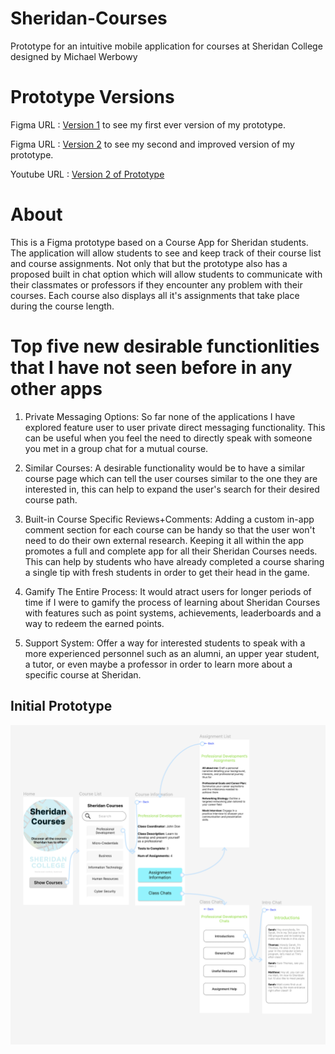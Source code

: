 # Sheridan-Courses
Prototype for an intuitive mobile application for courses at Sheridan College designed by Michael Werbowy

# Prototype Versions

Figma URL : [Version 1](https://www.figma.com/file/6OT6BYPEWNN6AVk8uMqAux/Untitled?type=design&node-id=0%3A1&mode=design&t=5v9f0S73LFPs4nOa-1) to see my first ever version of my prototype.

Figma URL : [Version 2]() to see my second and improved version of my prototype.

Youtube URL : [Version 2 of Prototype]()

# About 

This is a Figma prototype based on a Course App for Sheridan students. The application will allow students to see and keep track of their course list and course assignments. Not only that but the prototype also has a proposed built in chat option which will allow students to communicate with their classmates or professors if they encounter any problem with their courses. Each course also displays all it's assignments that take place during the course length.

# Top five new desirable functionlities that I have not seen before in any other apps

1. Private Messaging Options: So far none of the applications I have explored feature user to user private direct messaging functionality. This can be useful when you feel the need to directly speak with someone you met in a group chat for a mutual course.
   
2. Similar Courses: A desirable functionality would be to have a similar course page which can tell the user courses similar to the one they are interested in, this can help to expand the user's search for their desired course path.

3. Built-in Course Specific Reviews+Comments: Adding a custom in-app comment section for each course can be handy so that the user won't need to do their own external research. Keeping it all within the app promotes a full and complete app for all their Sheridan Courses needs. This can help by students who have already completed a course sharing a single tip with fresh students in order to get their head in the game.

4. Gamify The Entire Process: It would atract users for longer periods of time if I were to gamify the process of learning about Sheridan Courses with features such as point systems, achievements, leaderboards and a way to redeem the earned points.

5. Support System: Offer a way for interested students to speak with a more experienced personnel such as an alumni, an upper year student, a tutor, or even maybe a professor in order to learn more about a specific course at Sheridan.

## Initial Prototype
![Init](./initial-prototype.png)
